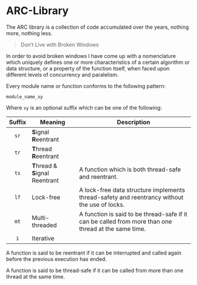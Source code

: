 ARC-Library
===========

The ARC library is a collection of code accumulated over the years, nothing more, nothing less.

> Don’t Live with Broken Windows

In order to avoid broken windows I have come up with a nomenclature which uniquely defines one or more characteristics of a certain algorithm or data structure, or a property of the function itself, when faced upon different levels of concurrency and paralelism.


Every module name or function conforms to the following pattern:

```
module_name_xy
```
Where `xy` is an optional suffix which can be one of the following:


| Suffix | Meaning                 | Description  |
| :---:  | ----------------------- | ------------ |
| `sr`   | **S**ignal **R**eentrant          |  |
| `tr`   | **T**hread **R**eentrant          |  |
| `ts`   | **T**hread & **S**ignal Reentrant | A function which is both thread-safe and reentrant. |
| `lf`   | Lock-free                         | A lock-free data structure implements thread-safety and reentrancy without the use of locks. |
| `mt`   | Multi-threaded                    | A function is said to be thread-safe if it can be called from more than one thread at the same time. |
| `i`    | Iterative                         |  |


A function is said to be reentrant if it can be interrupted and called again before the previous execution has ended.

A function is said to be thread-safe if it can be called from more than one thread at the same time.
